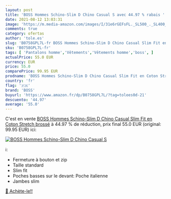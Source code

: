 ```yaml
---
layout: post
title: 'BOSS Hommes Schino-Slim D Chino Casual S avec 44.97 % rabais '
date: 2021-08-12 13:03:31
image: 'https://m.media-amazon.com/images/I/31e6rGEFsFL._SL500_._SL400_.jpg'
comments: true
category: ofertas
author: 'tole.es'
slug: 'B0758GPL7L-fr BOSS Hommes Schino-Slim D Chino Casual Slim Fit en Coton...'
sku: 'B0758GPL7L-fr'
tags: [ 'Pantalons homme','Vêtements','Vêtements homme','boss', ]
actualPrice: 55.0 EUR
currency: EUR
price: 55.0
comparePrice: 99.95 EUR
prodname: 'BOSS Hommes Schino-Slim D Chino Casual Slim Fit en Coton Stretch brossé'
country: 'fr'
flag: '🇫🇷'
brand: 'BOSS'
buyurl: 'https://www.amazon.fr/dp/B0758GPL7L/?tag=tolees0d-21'
descuento: '44.97'
average: '55.0'
---
```


C'est en vente [BOSS Hommes Schino-Slim D Chino Casual Slim Fit en Coton Stretch brossé](https://www.amazon.fr/dp/B0758GPL7L/?tag=tolees0d-21)  à  44.97 % de réduction, prix final  55.0 EUR (original: 99.95 EUR) ici:

[![BOSS Hommes Schino-Slim D Chino Casual S](https://m.media-amazon.com/images/I/31e6rGEFsFL._SL500_._SL400_.jpg)](https://www.amazon.fr/dp/B0758GPL7L/?tag=tolees0d-21)

ℹ️:

- Fermeture à bouton et zip
- Taille standard
- Slim fit
- Poches basses sur le devant: Poche italienne
- Jambes slim

[🛒 Achète-le!!](https://www.amazon.fr/dp/B0758GPL7L/?tag=tolees0d-21)
